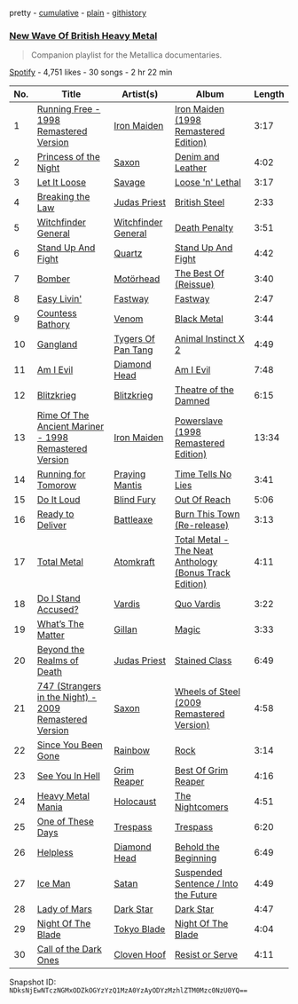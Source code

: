pretty - [cumulative](/playlists/cumulative/7yza99mVQaqnk4Hqs4T3kq.md) - [plain](/playlists/plain/7yza99mVQaqnk4Hqs4T3kq) - [githistory](https://github.githistory.xyz/mackorone/spotify-playlist-archive/blob/main/playlists/plain/7yza99mVQaqnk4Hqs4T3kq)

### [New Wave Of British Heavy Metal](https://open.spotify.com/playlist/7yza99mVQaqnk4Hqs4T3kq)

> Companion playlist for the Metallica documentaries.

[Spotify](https://open.spotify.com/user/spotify) - 4,751 likes - 30 songs - 2 hr 22 min

| No. | Title | Artist(s) | Album | Length |
|---|---|---|---|---|
| 1 | [Running Free \- 1998 Remastered Version](https://open.spotify.com/track/5zOAxLFUrHkLuVsF29Hn1z) | [Iron Maiden](https://open.spotify.com/artist/6mdiAmATAx73kdxrNrnlao) | [Iron Maiden \(1998 Remastered Edition\)](https://open.spotify.com/album/5J5fnu7PEwhgzdkiBBtblw) | 3:17 |
| 2 | [Princess of the Night](https://open.spotify.com/track/6SUudbR4vTazN9Jb7QWQn5) | [Saxon](https://open.spotify.com/artist/71vVmHeNgCVSa5SVmfvscU) | [Denim and Leather](https://open.spotify.com/album/40v5zR6YBrjhkodFEjZcKs) | 4:02 |
| 3 | [Let It Loose](https://open.spotify.com/track/18tWDU2caY4DDd1QbXghy2) | [Savage](https://open.spotify.com/artist/0LRGRmVKnmhwnmAWWTxn8Z) | [Loose 'n' Lethal](https://open.spotify.com/album/6TUS4k98RPfDYzJDODuOXm) | 3:17 |
| 4 | [Breaking the Law](https://open.spotify.com/track/2RaA6kIcvomt77qlIgGhCT) | [Judas Priest](https://open.spotify.com/artist/2tRsMl4eGxwoNabM08Dm4I) | [British Steel](https://open.spotify.com/album/5bqtZRbUZUxUps8mrO9tGY) | 2:33 |
| 5 | [Witchfinder General](https://open.spotify.com/track/6qmIAYQ36jyhTK9Bkej25q) | [Witchfinder General](https://open.spotify.com/artist/1QqtUGvZnULbTYLj6y69vO) | [Death Penalty](https://open.spotify.com/album/0ZcT2WLVCx2jKs1SIlpmm6) | 3:51 |
| 6 | [Stand Up And Fight](https://open.spotify.com/track/7Gymb7dYTeVqm9KqxUDF5A) | [Quartz](https://open.spotify.com/artist/4M7L0MO3YY89VSNswstuhl) | [Stand Up And Fight](https://open.spotify.com/album/0HqjoepUbR2OFNfLSccTGZ) | 4:42 |
| 7 | [Bomber](https://open.spotify.com/track/7KH8u28Ij2ZYKpKHI8Fxvg) | [Motörhead](https://open.spotify.com/artist/1DFr97A9HnbV3SKTJFu62M) | [The Best Of \(Reissue\)](https://open.spotify.com/album/1oXRkI3rPebyIsYyx7rvY1) | 3:40 |
| 8 | [Easy Livin'](https://open.spotify.com/track/7vYdIHzbDhUrSKaw54J4cJ) | [Fastway](https://open.spotify.com/artist/7eD005d7pGOEYD3eWVRecb) | [Fastway](https://open.spotify.com/album/1zGmDK7aGwhCvkAZMZUtK0) | 2:47 |
| 9 | [Countess Bathory](https://open.spotify.com/track/6JS9IhjQeQTfhBicFnJYFo) | [Venom](https://open.spotify.com/artist/5fwaejlOHVBAw1KhIPPaQe) | [Black Metal](https://open.spotify.com/album/4QH35bJDMhWsBu92Vi9AkJ) | 3:44 |
| 10 | [Gangland](https://open.spotify.com/track/24CqoI1ctMszYYbET27I7X) | [Tygers Of Pan Tang](https://open.spotify.com/artist/1MZ8NERIuOS610KBhr6yna) | [Animal Instinct X 2](https://open.spotify.com/album/4WWt1DC43x3ZUpYPWi19Rr) | 4:49 |
| 11 | [Am I Evil](https://open.spotify.com/track/35d6gAIl12qoujJnU1fJqt) | [Diamond Head](https://open.spotify.com/artist/3z3KnhKZObj216IgfHYGVf) | [Am I Evil](https://open.spotify.com/album/6raIhPSeATFfL4pbVqXvlP) | 7:48 |
| 12 | [Blitzkrieg](https://open.spotify.com/track/4XI6XRMjMApDttiFCHTg6L) | [Blitzkrieg](https://open.spotify.com/artist/54vbdnaHSULmWN0qWSzACT) | [Theatre of the Damned](https://open.spotify.com/album/2DEcX2tIYIVKeiINHcfn6h) | 6:15 |
| 13 | [Rime Of The Ancient Mariner \- 1998 Remastered Version](https://open.spotify.com/track/3tEuFYWBimv6LeNS5lXBrx) | [Iron Maiden](https://open.spotify.com/artist/6mdiAmATAx73kdxrNrnlao) | [Powerslave \(1998 Remastered Edition\)](https://open.spotify.com/album/4hFcwazEjeg3gJEu0AuxM7) | 13:34 |
| 14 | [Running for Tomorow](https://open.spotify.com/track/5Edrmga4Mft8Rp4VbCXbYZ) | [Praying Mantis](https://open.spotify.com/artist/7rWdpyAaKzEA0jdP0WgLG0) | [Time Tells No Lies](https://open.spotify.com/album/4LXymJcEmn1Hw9GmfEqmem) | 3:41 |
| 15 | [Do It Loud](https://open.spotify.com/track/2dK895P1peri3vau9tGOMd) | [Blind Fury](https://open.spotify.com/artist/7j5PBeur54dcaHOg5wNh7e) | [Out Of Reach](https://open.spotify.com/album/2nyEd4XCWBgVnbQzTDmRGz) | 5:06 |
| 16 | [Ready to Deliver](https://open.spotify.com/track/70OoMBebebLq2uwS8wsKhW) | [Battleaxe](https://open.spotify.com/artist/49meX9BCE9fdYxkv03iUtH) | [Burn This Town \(Re\-release\)](https://open.spotify.com/album/0apHpYnN1ph68C631rn4V7) | 3:13 |
| 17 | [Total Metal](https://open.spotify.com/track/0RqCb6o9nQSFl7vZvem5RJ) | [Atomkraft](https://open.spotify.com/artist/77sIR1VY06725rzAbF657L) | [Total Metal \- The Neat Anthology \(Bonus Track Edition\)](https://open.spotify.com/album/5qMgDIjorHNcMakTM2HKxE) | 4:11 |
| 18 | [Do I Stand Accused?](https://open.spotify.com/track/5WJwsZhLqyzK8nDsVZXgNu) | [Vardis](https://open.spotify.com/artist/4NqPFFq0krnSJjs6vRN2HU) | [Quo Vardis](https://open.spotify.com/album/7J37ohsCAFXK7YxkYHZ8G6) | 3:22 |
| 19 | [What’s The Matter](https://open.spotify.com/track/0SujJL5dbMHIpgI3p61ZrW) | [Gillan](https://open.spotify.com/artist/1PwB6zyZUEjWGDUjnMeS6M) | [Magic](https://open.spotify.com/album/1xgCqisSRLNW75EYPqTC6M) | 3:33 |
| 20 | [Beyond the Realms of Death](https://open.spotify.com/track/3Rtv6zRNKpeSygXoaF9kCm) | [Judas Priest](https://open.spotify.com/artist/2tRsMl4eGxwoNabM08Dm4I) | [Stained Class](https://open.spotify.com/album/0v6FGuCgvRotTNL1KoX297) | 6:49 |
| 21 | [747 \(Strangers in the Night\) \- 2009 Remastered Version](https://open.spotify.com/track/1EORu8Coheibl21VjHtbRg) | [Saxon](https://open.spotify.com/artist/71vVmHeNgCVSa5SVmfvscU) | [Wheels of Steel \(2009 Remastered Version\)](https://open.spotify.com/album/6EGEGr4oY0PsV6yGBxeQ8J) | 4:58 |
| 22 | [Since You Been Gone](https://open.spotify.com/track/0kYIsBXBR8bg8JN6xuqIDK) | [Rainbow](https://open.spotify.com/artist/6SLAMfhOi7UJI0fMztaK0m) | [Rock](https://open.spotify.com/album/4saAsJgmmKqFWTzaTdiYzC) | 3:14 |
| 23 | [See You In Hell](https://open.spotify.com/track/30qV7b1T8K48Nf61oZ4us7) | [Grim Reaper](https://open.spotify.com/artist/3CSQtK60sg2jNNxnpThSN1) | [Best Of Grim Reaper](https://open.spotify.com/album/2UTkozlTzwNRp7pdRNf8OU) | 4:16 |
| 24 | [Heavy Metal Mania](https://open.spotify.com/track/3t1sjOU116oW8RatHLobnq) | [Holocaust](https://open.spotify.com/artist/5VuuqhhYM8cRN6yA0qrq6R) | [The Nightcomers](https://open.spotify.com/album/5bcEM2rjdQiOG5J272Ib2w) | 4:51 |
| 25 | [One of These Days](https://open.spotify.com/track/3yQqlr6n3dFYxGEb4i9TFN) | [Trespass](https://open.spotify.com/artist/2YbeTJvoU9a8Hd1slqzQWK) | [Trespass](https://open.spotify.com/album/7qfpFLgBXI9sXc8KzcN7ic) | 6:20 |
| 26 | [Helpless](https://open.spotify.com/track/18z5ECmYBnAYlRSFUqVTar) | [Diamond Head](https://open.spotify.com/artist/3z3KnhKZObj216IgfHYGVf) | [Behold the Beginning](https://open.spotify.com/album/49od6PSSoQKW4AbQjj4UPz) | 6:49 |
| 27 | [Ice Man](https://open.spotify.com/track/7dQsbHoitGzseHGxvEE9V5) | [Satan](https://open.spotify.com/artist/1LNgvz72fQVLe7ZNIw6Ipo) | [Suspended Sentence / Into the Future](https://open.spotify.com/album/5WJ7lKvYBXVCA0IJHwo6DW) | 4:49 |
| 28 | [Lady of Mars](https://open.spotify.com/track/5pLUIx1fjitzqs3g4xa82a) | [Dark Star](https://open.spotify.com/artist/162CKnzLjIHEO5QI01t8ua) | [Dark Star](https://open.spotify.com/album/0qJUgoRhbPdMJqWYLps2Bm) | 4:47 |
| 29 | [Night Of The Blade](https://open.spotify.com/track/5zsiVdb0xIZaShQj6klzBA) | [Tokyo Blade](https://open.spotify.com/artist/6F9tjDKhGtXlm9M4s30KD5) | [Night Of The Blade](https://open.spotify.com/album/5IzEuqTBnUA3DTU41G1VQc) | 4:04 |
| 30 | [Call of the Dark Ones](https://open.spotify.com/track/3eXgAsug7GIYYET25z1utZ) | [Cloven Hoof](https://open.spotify.com/artist/3OD7fkHK24rI5G6yoaHzmw) | [Resist or Serve](https://open.spotify.com/album/5wtlQI6lePfe0icGiAMniy) | 4:11 |

Snapshot ID: `NDksNjEwNTczNGMxODZkOGYzYzQ1MzA0YzAyODYzMzhlZTM0Mzc0NzU0YQ==`
